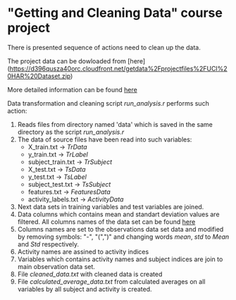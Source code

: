 
# "Getting and Cleaning Data" course project 

There is presented sequence of actions need to clean up the data. 

The project data can be dowloaded from [here]  (https://d396qusza40orc.cloudfront.net/getdata%2Fprojectfiles%2FUCI%20HAR%20Dataset.zip)

  More detailed  information can be found [here]( http://archive.ics.uci.edu/ml/datasets/Human+Activity+Recognition+Using+Smartphones)
  
 Data transformation and cleaning script *run_analysis.r*  performs such action:
  1.  Reads files from directory named 'data' which is saved in the same directory as the script *run_analysis.r*
  2.  The data of source files have been read into such variables:
       - X_train.txt ->  *TrData*
       - y_train.txt ->  *TrLabel*
       - subject_train.txt -> *TrSubject*
       - X_test.txt -> *TsData*
       - y_test.txt ->  *TsLabel*
       - subject_test.txt -> *TsSubject*
       - features.txt -> *FeaturesData*
       - activity_labels.txt -> *ActivityData*
  3. Next data sets in training variables  and test variables are joined.
  4. Data columns which contains mean and standart deviation values are filtered. All columns names of the data set can be found [here](https://github.com/PovilasGitH/DataCleaningProject/blob/master/Data/features.txt)
  5. Columns names are set to the observations data set data and modified by removing symbols: "-", "(",")" and changing words *mean*, *std* to *Mean* and *Std* respectively.
  6. Activity names are assined to activity indices
  7. Variables which contains activity names and subject indices are join to main observation data set.
  8. File *cleaned_data.txt* with cleaned data  is created 
  9. File *calculated_average_data.txt* from calculated averages on all variables by all subject and activity is created.



